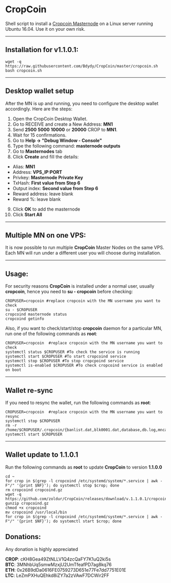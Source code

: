 # CropCoin
Shell script to install a [Cropcoin Masternode](https://bitcointalk.org/index.php?topic=2863802.0) on a Linux server running Ubuntu 16.04. Use it on your own risk.  
***

## Installation for v1.1.0.1:
```
wget -q https://raw.githubusercontent.com/Bdydy/CropCoin/master/cropcoin.sh
bash cropcoin.sh
```
***

## Desktop wallet setup  

After the MN is up and running, you need to configure the desktop wallet accordingly. Here are the steps:  
1. Open the CropCoin Desktop Wallet.  
2. Go to RECEIVE and create a New Address: **MN1**  
3. Send **2500** **5000** **10000** or **20000** CROP to **MN1**.
4. Wait for 15 confirmations.  
5. Go to **Help -> "Debug Window - Console"**  
6. Type the following command: **masternode outputs**  
7. Go to **Masternodes** tab  
8. Click **Create** and fill the details:  
* Alias: **MN1**  
* Address: **VPS_IP:PORT**  
* Privkey: **Masternode Private Key**  
* TxHash: **First value from Step 6**  
* Output index:  **Second value from Step 6**  
* Reward address: leave blank  
* Reward %: leave blank  
9. Click **OK** to add the masternode  
10. Click **Start All**  
***

## Multiple MN on one VPS:

It is now possible to run multiple **CropCoin** Master Nodes on the same VPS. Each MN will run under a different user you will choose during installation.  
***

## Usage:

For security reasons **CropCoin** is installed under a normal user, usually **cropcoin**, hence you need to **su - cropcoin** before checking:  
```
CROPUSER=cropcoin #replace cropcoin with the MN username you want to check  
su - $CROPUSER
cropcoind masternode status  
cropcoind getinfo
```
Also, if you want to check/start/stop **cropcoin** daemon for a particular MN, run one of the following commands as **root**:
```
CROPUSER=cropcoin  #replace cropcoin with the MN username you want to check  
systemctl status $CROPUSER #To check the service is running  
systemctl start $CROPUSER #To start cropcoind service  
systemctl stop $CROPUSER #To stop cropcpoind service  
systemctl is-enabled $CROPUSER #To check cropcoind service is enabled on boot  
```
***

## Wallet re-sync

If you need to resync the wallet, run the following commands as **root**:
```
CROPUSER=cropcoin  #replace cropcoin with the MN username you want to resync
systemctl stop $CROPUSER
rm -r /home/$CROPUSER/.cropcoin/{banlist.dat,blk0001.dat,database,db.log,mncache.dat,peers.dat,smsgDB,smsg.ini,txleveldb}
systemctl start $CROPUSER
```
***

## Wallet update to 1.1.0.1
Run the following commands as **root** to update **CropCoin** to version **1.1.0.0**
```
cd ~
for crop in $(grep -l cropcoind /etc/systemd/system/*.service | awk -F"/" '{print $NF}'); do systemctl stop $crop; done
rm cropcoind cropcoind.gz
wget -q https://github.com/zoldur/CropCoin/releases/download/v.1.1.0.1/cropcoind.gz
gunzip cropcoind.gz
chmod +x cropcoind
mv cropcoind /usr/local/bin
for crop in $(grep -l cropcoind /etc/systemd/system/*.service | awk -F"/" '{print $NF}'); do systemctl start $crop; done
```

## Donations:

Any donation is highly appreciated  

**CROP**: cKH8Gea49ZtNLLV1Q4zcQaFY7K1uQ2ki5s  
**BTC**: 3MNhbUq5smwMzxjU2UmTfeafPD7ag8kq76  
**ETH**: 0x26B9dDa0616FE0759273D651e77Fe7dd7751E01E  
**LTC**: LeZmPXHuQEhkd8iZY7a2zVAwF7DCWir2FF
